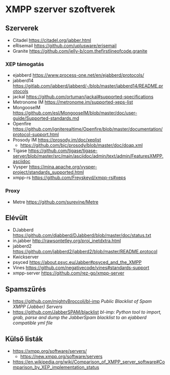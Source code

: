 # XMPP szerver szoftverek

## Szerverek

* Citadel https://citadel.org/jabber.html
* eRisemail https://github.com/uplusware/erisemail
* Granite https://github.com/jelly-b/com.thefirstlineofcode.granite

### XEP támogatás

* ejabberd https://www.process-one.net/en/ejabberd/protocols/
* jabberd14 https://gitlab.com/jabberd/jabberd/-/blob/master/jabberd14/README.protocols
* jackal https://github.com/ortuman/jackal#supported-specifications
* Metronome IM https://metronome.im/supported-xeps-list
* MongooseIM https://github.com/esl/MongooseIM/blob/master/doc/user-guide/Supported-standards.md
* Openfire https://github.com/igniterealtime/Openfire/blob/master/documentation/protocol-support.html
* Prosody IM https://prosody.im/doc/xeplist
  * https://github.com/bjc/prosody/blob/master/doc/doap.xml
* Tigase https://github.com/tigase/tigase-server/blob/master/src/main/asciidoc/admin/text/admin/FeaturesXMPP.asciidoc
* Vysper https://mina.apache.org/vysper-project/standards_supported.html
* xmpp-rs https://github.com/Freyskeyd/xmpp-rs#xeps

### Proxy

* Metre https://github.com/surevine/Metre

## Elévült

* DJabberd https://github.com/djabberd/DJabberd/blob/master/doc/status.txt
* in.jabber http://rawsontetley.org/proj_inetdxtra.html
* jabberd2 https://github.com/jabberd2/jabberd2/blob/master/README.protocol
* Kwickserver
* psyced https://about.psyc.eu/Jabber#psyced_and_the_XMPP
* Vines https://github.com/negativecode/vines#standards-support
* xmpp-server https://github.com/rez-go/xmpp-server

## Spamszűrés

* https://github.com/mightyBroccoli/bl-imp _Public Blacklist of Spam XMPP (Jabber) Servers_
* https://github.com/JabberSPAM/blacklist _bl-imp: Python tool to import, grab, parse and dump the JabberSpam blacklist to an ejabberd compatible yml file_

## Külső listák

* https://xmpp.org/software/servers/
  * https://new.xmpp.org/software/servers
* https://en.wikipedia.org/wiki/Comparison_of_XMPP_server_software#Comparison_by_XEP_implementation_status
